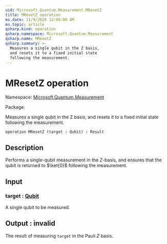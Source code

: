 ```yaml
---
uid: Microsoft.Quantum.Measurement.MResetZ
title: MResetZ operation
ms.date: 11/9/2020 12:00:00 AM
ms.topic: article
qsharp.kind: operation
qsharp.namespace: Microsoft.Quantum.Measurement
qsharp.name: MResetZ
qsharp.summary: >-
  Measures a single qubit in the Z basis,
  and resets it to a fixed initial state
  following the measurement.
---
```


# MResetZ operation

Namespace: [Microsoft.Quantum.Measurement](xref:Microsoft.Quantum.Measurement)

Package: [](https://nuget.org/packages/)


Measures a single qubit in the Z basis,and resets it to a fixed initial statefollowing the measurement.

```qsharp
operation MResetZ (target : Qubit) : Result
```


## Description

Performs a single-qubit measurement in the $Z$-basis,and ensures that the qubit is returned to $\ket{0}$following the measurement.

## Input

### target : [Qubit](xref:microsoft.quantum.lang-ref.qubit)

A single qubit to be measured.



## Output : __invalid<Result>__

The result of measuring `target` in the Pauli $Z$ basis.